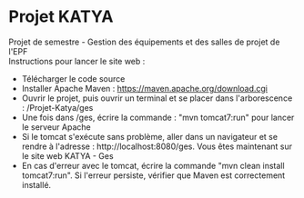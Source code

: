 # Projet KATYA
Projet de semestre - Gestion des équipements et des salles de projet de l'EPF  
Instructions pour lancer le site web :  
- Télécharger le code source  
- Installer Apache Maven : https://maven.apache.org/download.cgi  
- Ouvrir le projet, puis ouvrir un terminal et se placer dans l'arborescence : /Projet-Katya/ges  
- Une fois dans /ges, écrire la commande : "mvn tomcat7:run" pour lancer le serveur Apache  
- Si le tomcat s'exécute sans problème, aller dans un navigateur et se rendre à l'adresse : http://localhost:8080/ges. Vous êtes maintenant sur le site web KATYA - Ges  
- En cas d'erreur avec le tomcat, écrire la commande "mvn clean install tomcat7:run". Si l'erreur persiste, vérifier que Maven est correctement installé.

